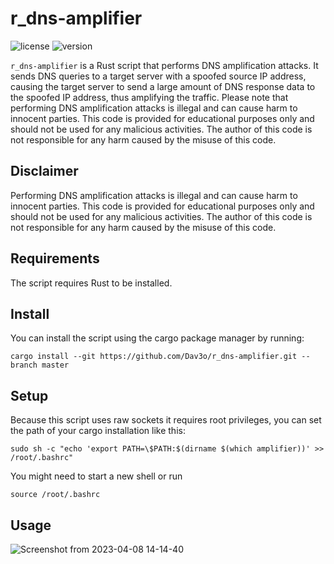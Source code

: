 # r_dns-amplifier

![license](https://img.shields.io/badge/license-MIT-brightgreen.svg)
![version](https://img.shields.io/badge/version-0.1.0-lightgrey.svg)

`r_dns-amplifier` is a Rust script that performs DNS amplification attacks. It sends DNS queries to a target server with a spoofed source IP address, causing the target server to send a large amount of DNS response data to the spoofed IP address, thus amplifying the traffic. Please note that performing DNS amplification attacks is illegal and can cause harm to innocent parties. This code is provided for educational purposes only and should not be used for any malicious activities. The author of this code is not responsible for any harm caused by the misuse of this code.

## Disclaimer

Performing DNS amplification attacks is illegal and can cause harm to innocent parties. This code is provided for educational purposes only and should not be used for any malicious activities. The author of this code is not responsible for any harm caused by the misuse of this code.

## Requirements

The script requires Rust to be installed.

## Install

You can install the script using the cargo package manager by running:

```
cargo install --git https://github.com/Dav3o/r_dns-amplifier.git --branch master
```

## Setup

Because this script uses raw sockets it requires root privileges, you can set the path of your cargo installation like this:

```
sudo sh -c "echo 'export PATH=\$PATH:$(dirname $(which amplifier))' >> /root/.bashrc"
```

You might need to start a new shell or run
```
source /root/.bashrc
```
## Usage

![Screenshot from 2023-04-08 14-14-40](https://user-images.githubusercontent.com/61215846/230720615-7ca0c1fd-c641-4129-a8c4-1af913edab3e.png)
